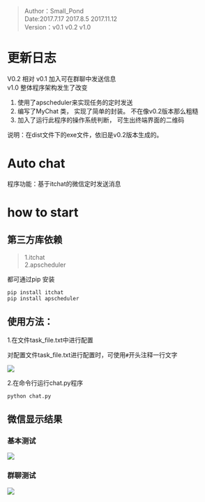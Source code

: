 > Author：Small_Pond  
> Date:2017.7.17    2017.8.5   2017.11.12  
> Version：v0.1     v0.2       v1.0  

# 更新日志

V0.2 相对 v0.1 加入可在群聊中发送信息  
v1.0 整体程序架构发生了改变  
1. 使用了apscheduler来实现任务的定时发送  
2. 编写了MyChat 类， 实现了简单的封装。 不在像v0.2版本那么粗糙  
3. 加入了运行此程序的操作系统判断， 可生出终端界面的二维码

说明：在dist文件下的exe文件，依旧是v0.2版本生成的。
# Auto chat

程序功能：基于itchat的微信定时发送消息


# how to start
## 第三方库依赖
>1.itchat  
2.apscheduler

都可通过pip 安装
```
pip install itchat 
pip install apscheduler
```
## 使用方法：

1.在文件task_file.txt中进行配置

对配置文件task_file.txt进行配置时，可使用`#`开头注释一行文字

![](http://i.imgur.com/cu9WGIR.png)

2.在命令行运行chat.py程序
```	
python chat.py 
```

## 微信显示结果

### 基本测试

![](http://i.imgur.com/nkauloR.png)

### 群聊测试

![](http://i.imgur.com/jRr1YRE.png)
